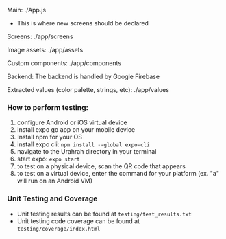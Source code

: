 Main: ./App.js

- This is where new screens should be declared

Screens: ./app/screens

Image assets: ./app/assets

Custom components: ./app/components

Backend: The backend is handled by Google Firebase

Extracted values (color palette, strings, etc): ./app/values

### How to perform testing:

1. configure Android or iOS virtual device
2. install expo go app on your mobile device
3. Install npm for your OS
4. install expo cli: `npm install --global expo-cli`
5. navigate to the Urahrah directory in your terminal
6. start expo: `expo start`
7. to test on a physical device, scan the QR code that appears
8. to test on a virtual device, enter the command for your platform (ex. "a" will run on an Android VM)

### Unit Testing and Coverage
- Unit testing results can be found at `testing/test_results.txt`
- Unit testing code coverage can be found at `testing/coverage/index.html`
